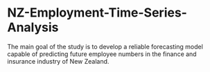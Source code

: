 # NZ-Employment-Time-Series-Analysis
The main goal of the study is to develop a reliable forecasting model capable of predicting future employee numbers in the finance and insurance industry of New Zealand. 
